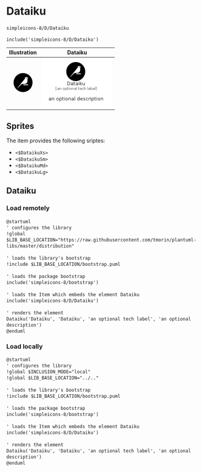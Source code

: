 # Dataiku


```text
simpleicons-8/D/Dataiku
```

```text
include('simpleicons-8/D/Dataiku')
```



| Illustration | Dataiku |
| :---: | :---: |
| ![illustration for Illustration](../../simpleicons-8/D/Dataiku.png) | ![illustration for Dataiku](../../simpleicons-8/D/Dataiku.Local.png) |



## Sprites
The item provides the following sriptes:

- `<$DataikuXs>`
- `<$DataikuSm>`
- `<$DataikuMd>`
- `<$DataikuLg>`





## Dataiku

### Load remotely
```plantuml
@startuml
' configures the library
!global $LIB_BASE_LOCATION="https://raw.githubusercontent.com/tmorin/plantuml-libs/master/distribution"

' loads the library's bootstrap
!include $LIB_BASE_LOCATION/bootstrap.puml

' loads the package bootstrap
include('simpleicons-8/bootstrap')

' loads the Item which embeds the element Dataiku
include('simpleicons-8/D/Dataiku')

' renders the element
Dataiku('Dataiku', 'Dataiku', 'an optional tech label', 'an optional description')
@enduml
```

### Load locally
```plantuml
@startuml
' configures the library
!global $INCLUSION_MODE="local"
!global $LIB_BASE_LOCATION="../.."

' loads the library's bootstrap
!include $LIB_BASE_LOCATION/bootstrap.puml

' loads the package bootstrap
include('simpleicons-8/bootstrap')

' loads the Item which embeds the element Dataiku
include('simpleicons-8/D/Dataiku')

' renders the element
Dataiku('Dataiku', 'Dataiku', 'an optional tech label', 'an optional description')
@enduml
```

